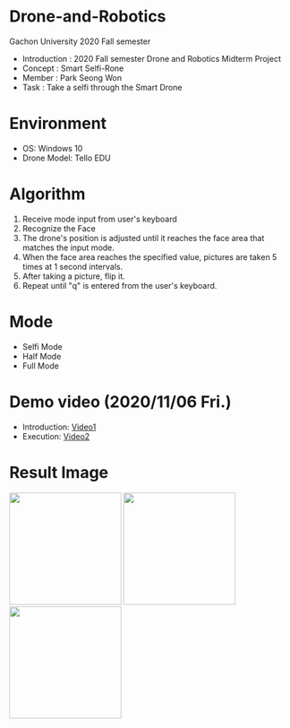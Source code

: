 # Drone-and-Robotics
Gachon University 2020 Fall semester

* Introduction : 2020 Fall semester Drone and Robotics Midterm Project
* Concept : Smart Selfi-Rone
* Member : Park Seong Won
* Task : Take a selfi through the Smart Drone

# Environment
* OS: Windows 10
* Drone Model: Tello EDU

# Algorithm
1. Receive mode input from user's keyboard
2. Recognize the Face
3. The drone's position is adjusted until it reaches the face area that matches the input mode.
4. When the face area reaches the specified value, pictures are taken 5 times at 1 second intervals.
5. After taking a picture, flip it.
6. Repeat until "q" is entered from the user's keyboard.

# Mode
* Selfi Mode
* Half Mode
* Full Mode

# Demo video (2020/11/06 Fri.)
* Introduction: [Video1](https://drive.google.com/file/d/1zLqF6_0hI2s59hDbz6tWlQigPG6EHMkm/view?usp=sharing)
* Execution: [Video2](https://drive.google.com/file/d/1a-xqVrOwDMxeBTodeVB-DQSqwjxVYNr6/view?usp=sharing)

# Result Image
<div>
<img width="200" src "https://drive.google.com/file/d/1K7oL1YcajGPlD9gR9QFl88__zIjxghbf/view?usp=sharing">
<img width="200" src "https://drive.google.com/file/d/1L7Z3yWon8yy8ootyg1yYbqhIbBzyTp3E/view?usp=sharing">
<img width="200" src "https://drive.google.com/file/d/1BDvRbwhu-rRYbNDVUR4Ye6WN4Gtk2IZd/view?usp=sharing">
</div>
